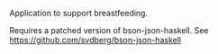Application to support breastfeeding.

Requires a patched version of bson-json-haskell. See
https://github.com/svdberg/bson-json-haskell


